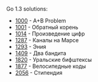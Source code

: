Go 1.3 solutions:

- [1000](1000/solution.go) - A+B Problem
- [1001](1001/solution.go) - Обратный корень
- [1014](1014/solution.go) - Произведение цифр
- [1287](1287/solution.go) - Каналы на Марсе
- [1293](1293/solution.go) - Эния
- [1409](1409/solution.go) - Два бандита
- [1820](1820/solution.go) - Уральские бифштексы
- [1877](1877/solution.go) - Велосипедные коды
- [2056](2056/solution.go) - Стипендия

